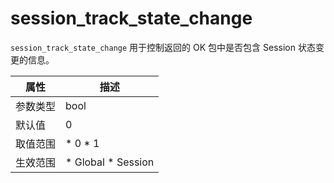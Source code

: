 session_track_state_change 
===============================================

`session_track_state_change` 用于控制返回的 OK 包中是否包含 Session 状态变更的信息。


| **属性** |                                                   **描述**                                                   |
|--------|------------------------------------------------------------------------------------------------------------|
| 参数类型   | bool                                                                                                       |
| 默认值    | 0                                                                                                          |
| 取值范围   | * 0   * 1               |
| 生效范围   | * Global   * Session    |



